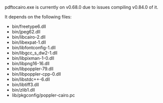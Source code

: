 pdftocairo.exe is currently on v0.68.0 due to issues compiling v0.84.0 of it.

It depends on the following files:

-   bin/freetype6.dll
-   bin/jpeg62.dll
-   bin/libcairo-2.dll
-   bin/libexpat-1.dll
-   bin/libfontconfig-1.dll
-   bin/libgcc_s_dw2-1.dll
-   bin/libpixman-1-0.dll
-   bin/libpng16-16.dll
-   bin/libpoppler-79.dll
-   bin/libpoppler-cpp-0.dll
-   bin/libstdc++-6.dll
-   bin/libtiff3.dll
-   bin/zlib1.dll
-   lib/pkgconfig/poppler-cairo.pc
